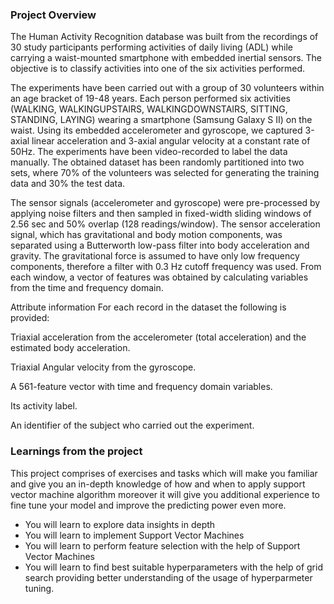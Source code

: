 ### Project Overview

 The Human Activity Recognition database was built from the recordings of 30 study participants performing activities of daily living (ADL) while carrying a waist-mounted smartphone with embedded inertial sensors. The objective is to classify activities into one of the six activities performed.

The experiments have been carried out with a group of 30 volunteers within an age bracket of 19-48 years. Each person performed six activities (WALKING, WALKINGUPSTAIRS, WALKINGDOWNSTAIRS, SITTING, STANDING, LAYING) wearing a smartphone (Samsung Galaxy S II) on the waist. Using its embedded accelerometer and gyroscope, we captured 3-axial linear acceleration and 3-axial angular velocity at a constant rate of 50Hz. The experiments have been video-recorded to label the data manually. The obtained dataset has been randomly partitioned into two sets, where 70% of the volunteers was selected for generating the training data and 30% the test data.

The sensor signals (accelerometer and gyroscope) were pre-processed by applying noise filters and then sampled in fixed-width sliding windows of 2.56 sec and 50% overlap (128 readings/window). The sensor acceleration signal, which has gravitational and body motion components, was separated using a Butterworth low-pass filter into body acceleration and gravity. The gravitational force is assumed to have only low frequency components, therefore a filter with 0.3 Hz cutoff frequency was used. From each window, a vector of features was obtained by calculating variables from the time and frequency domain.

Attribute information
For each record in the dataset the following is provided:

Triaxial acceleration from the accelerometer (total acceleration) and the estimated body acceleration.

Triaxial Angular velocity from the gyroscope.

A 561-feature vector with time and frequency domain variables.

Its activity label.

An identifier of the subject who carried out the experiment.


### Learnings from the project

 This project comprises of exercises and tasks which will make you familiar and give you an in-depth knowledge of how and when to apply support vector machine algorithm moreover it will give you additional experience to fine tune your model and improve the predicting power even more.

- You will learn to explore data insights in depth
- You will learn to implement Support Vector Machines
- You will learn to perform feature selection with the help of Support Vector Machines
- You will learn to find best suitable hyperparameters with the help of grid search providing better understanding of the usage of hyperparmeter tuning.


